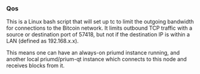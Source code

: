 ### Qos ###

This is a Linux bash script that will set up tc to limit the outgoing bandwidth for connections to the Bitcoin network. It limits outbound TCP traffic with a source or destination port of 57418, but not if the destination IP is within a LAN (defined as 192.168.x.x).

This means one can have an always-on priumd instance running, and another local priumd/prium-qt instance which connects to this node and receives blocks from it.
